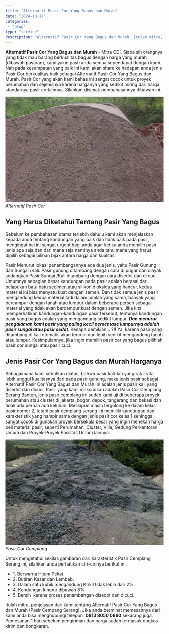 ```yaml
---
title: "Alternatif Pasir Cor Yang Bagus dan Murah"
date: "2024-10-17"
categories:
 - "blog"
type: "service"
description: "Alternatif Pasir Cor Yang Bagus dan Murah. Itulah mitra, penjelasan dari kami tentang Alternatif Pasir Cor Yang Bagus dan Murah (Pasir Cempang Serang). Jika..."
---
```


**Alternatif Pasir Cor Yang Bagus dan Murah** - Mitra CDI. Siapa sih orangnya yang tidak mau barang berkualitas bagus dengan harga yang murah (dibawah pasaran), kami yakin pasti anda semua sependapat dengan kami. Nah pada kesempatan yang baik ini kami akan share ke hadapan anda jenis Pasir Cor berkualitas baik sebagai Alternatif Pasir Cor Yang Bagus dan Murah. Pasir Cor yang akan kami bahas ini sangat cocok untuk proyek perumahan dan sejenisnya karena harganya yang sedikit miring dari harga standarnya pasir corlainnya. Silahkan disimak pembahasannya dibawah ini.

![Alternatif Pasir Cor](/images/blog/pasir-cuci.jpg)
*Alternatif Pasir Cor*

 ## Yang Harus Diketahui Tentang Pasir Yang Bagus

Sebelum ke pembahasan utama terlebih dahulu kami akan menjelaskan kepada anda tentang kandungan yang baik dan tidak baik pada pasir, mengingat hal ini sangat urgent bagi anda agar ketika anda memilih pasir jenis apa saja dan dari mana saja nantinya anda tahu mana yang harus dipilih sebagai pilihan bijak antara harga dan kualitas.

Pasir Menurut lokasi penambangannya ada dua jenis, yaitu Pasir Gunung dan Sungai /Kali. Pasir gunung ditambang dengan cara di pugar dan diayak sedangkan Pasir Sungai /Kali ditambang dengan cara disedot dan di cuci. Umumnya sebagian besar kandungan pada pasir adalah berasal dari pelapukan batu batu sedimen atau silikon dioksida yang hancur, kedua material ini bisa menyatu kuat dengan semen. Dan tidak semua jenis pasir mengandung kedua material tadi dalam jumlah yang sama, banyak yang bercampur dengan tanah atau lumpur dalam beberapa persen sebagai material yang tidak akan bercampur kuat dengan semen. Jika kita memperhatikan kandungan-kandungan pasir tersebut, tentunya kandungan pasir yang bagus adalah yang mengandung sedikit lumpur. **_Dan menurut pengalaman kami pasir yang paling kecil persentase lumpurnya adalah pasir sungai atau pasir sedot_**. Kenapa demikian... ?!! Ya, karena pasir yang ditambang di kali otomatis akan tercuci dan lebih sedikit mengandung tanah atau lumpur. Kesimpulannya, jika ingin memilih pasir cor yang bagus pilihlah pasir cor sungai atau pasir cuci.

 ## Jenis Pasir Cor Yang Bagus dan Murah Harganya

Sebagaimana kami sebutkan diatas, bahwa pasir kali-lah yang rata-rata lebih unggul kualitasnya dari pada pasir gunung, maka jenis pasir sebagai Alternatif Pasir Cor Yang Bagus dan Murah ini adalah jenis pasir kali yang disedot dan dicuci. Pasir yang kami maksudkan adalah Pasir Cor Cemplang Serang Banten, jenis pasir cemplang ini sudah kami uji di beberapa proyek perumahan atau cluster di jakarta, bogor, depok, tangerang dan bekasi dan tidak ada pernah ada keluhan. Meskipun masih tergolong ke dalam kelas pasir nomor 2, tetapi pasir cemplang serang ini memiliki kandungan dan karakteristik yang hampir sama dengan jenis pasir cor kelas 1 sehingga sangat cocok di gunakan proyek bersekala besar yang ingin menekan harga beli material pasir; seperti Perumahan, Cluster, Villa, Gedung Perkantoran Umum dan Proyek-Proyek Pasilitas Umum lainnya.

![Pasir Cor Cemplang](/images/blog/pasir-cor-serang.jpg)
*Pasir Cor Cemplang*

Untuk mengetahui sekilas gambaran dari karakteristik Pasir Cemplang Serang ini, silahkan anda perhatikan ciri-cirinya berikut ini.
- 1\. Berwarna Hitam Pekat.
- 2\. Butiran Kasar dan Lembab.
- 3\. Dalam satu kubik mengandung Krikil tidak lebih dari 2%.
- 4\. Kandungan lumpur dibawah 8%
- 5\. Bersih  karena proses penambangan disedot dan dicuci.

Itulah mitra, penjelasan dari kami tentang Alternatif Pasir Cor Yang Bagus dan Murah (Pasir Cempang Serang). Jika anda berminat memesannya dari kami anda bisa menghubungi telepon  **0813 8050 0660** sekarang juga. Pemesanan 1 hari sebelum pengiriman dan harga sudah termasuk ongkos kirim dan bongkaran.

